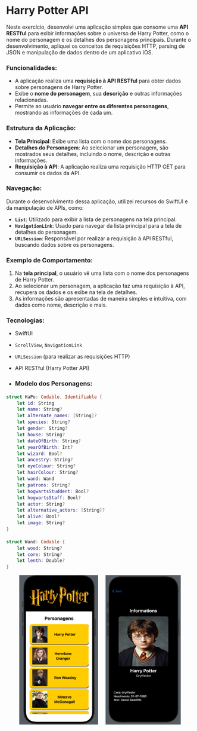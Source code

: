 # Harry Potter API

Neste exercício, desenvolvi uma aplicação simples que consome uma **API RESTful** para exibir informações sobre o universo de Harry Potter, como o nome do personagem e os detalhes dos personagens principais. Durante o desenvolvimento, apliquei os conceitos de requisições HTTP, parsing de JSON e manipulação de dados dentro de um aplicativo iOS.

### Funcionalidades:
- A aplicação realiza uma **requisição à API RESTful** para obter dados sobre personagens de Harry Potter.
- Exibe o **nome do personagem**, sua **descrição** e outras informações relacionadas.
- Permite ao usuário **navegar entre os diferentes personagens**, mostrando as informações de cada um.

### Estrutura da Aplicação:
- **Tela Principal**: Exibe uma lista com o nome dos personagens.
- **Detalhes do Personagem**: Ao selecionar um personagem, são mostrados seus detalhes, incluindo o nome, descrição e outras informações.
- **Requisição à API**: A aplicação realiza uma requisição HTTP GET para consumir os dados da API.

### Navegação:
Durante o desenvolvimento dessa aplicação, utilizei recursos do SwiftUI e da manipulação de APIs, como:

- **`List`**: Utilizado para exibir a lista de personagens na tela principal.
- **`NavigationLink`**: Usado para navegar da lista principal para a tela de detalhes do personagem.
- **`URLSession`**: Responsável por realizar a requisição à API RESTful, buscando dados sobre os personagens.

### Exemplo de Comportamento:
1. Na **tela principal**, o usuário vê uma lista com o nome dos personagens de Harry Potter.
2. Ao selecionar um personagem, a aplicação faz uma requisição à API, recupera os dados e os exibe na tela de detalhes.
3. As informações são apresentadas de maneira simples e intuitiva, com dados como nome, descrição e mais.

### Tecnologias:
- SwiftUI
- `ScrollView`, `NavigationLink`
- `URLSession` (para realizar as requisições HTTP)
- API RESTful (Harry Potter API)

- ### Modelo dos Personagens:

```swift
struct HaPo: Codable, Identifiable {
    let id: String
    let name: String?
    let alternate_names: [String]?
    let species: String?
    let gender: String?
    let house: String?
    let dateOfBirth: String?
    let yearOfBirth: Int?
    let wizard: Bool?
    let ancestry: String?
    let eyeColour: String?
    let hairColour: String?
    let wand: Wand
    let patrons: String?
    let hogwartsStuddent: Bool?
    let hogwartsStaff: Bool?
    let actor: String?
    let alternative_actors: [String]?
    let alive: Bool?
    let image: String?
}

struct Wand: Codable {
    let wood: String?
    let core: String?
    let lenth: Double?
}
```
<div align="center"">

  <img src="/Images/API/harryPotter1.jpeg" height="400px" alt="">
  <img width="12" />
  <img src="/Images/API/harryPotter2.jpeg" height="400px" alt="">
  
</div>
